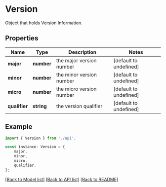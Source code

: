 # Version

Object that holds Version Information.

## Properties

Name | Type | Description | Notes
------------ | ------------- | ------------- | -------------
**major** | **number** | the major version number | [default to undefined]
**minor** | **number** | the minor version number | [default to undefined]
**micro** | **number** | the micro version number | [default to undefined]
**qualifier** | **string** | the version qualifier | [default to undefined]

## Example

```typescript
import { Version } from './api';

const instance: Version = {
    major,
    minor,
    micro,
    qualifier,
};
```

[[Back to Model list]](../README.md#documentation-for-models) [[Back to API list]](../README.md#documentation-for-api-endpoints) [[Back to README]](../README.md)
